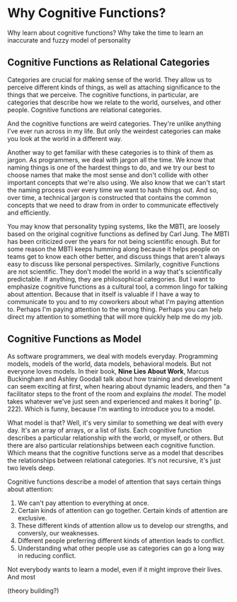 # Why Cognitive Functions?

Why learn about cognitive functions? Why take the time to learn an inaccurate and fuzzy model of personality

## Cognitive Functions as Relational Categories

Categories are crucial for making sense of the world. They allow us to perceive different kinds of things, as well as attaching significance to the things that we perceive. The cognitive functions, in particular, are categories that describe how we relate to the world, ourselves, and other people. Cognitive functions are relational categories. 

And the cognitive functions are weird categories. They're unlike anything I've ever run across in my life. But only the weirdest categories can make you look at the world in a different way.


Another way to get familiar with these categories is to think of them as jargon. As programmers, we deal with jargon all the time. We know that naming things is one of the hardest things to do, and we try our best to choose names that make the most sense and don't collide with other important concepts that we're also using. We also know that we can't start the naming process over every time we want to hash things out. And so, over time, a technical jargon is constructed that contains the common concepts that we need to draw from in order to communicate effectively and efficiently.

You may know that personality typing systems, like the MBTI, are loosely based on the original cognitive functions as defined by Carl Jung. The MBTI has been criticized over the years for not being scientific enough. But for some reason the MBTI keeps humming along because it helps people on teams get to know each other better, and discuss things that aren't always easy to discuss like personal perspectives. Similarly, cognitive Functions are not scientific. They don't model the world in a way that's scientifically predictable. If anything, they are philosophical categories. But I want to emphasize cognitive functions as a cultural tool, a common lingo for talking about attention. Because that in itself is valuable if I have a way to communicate to you and to my coworkers about what I'm paying attention to. Perhaps I'm paying attention to the wrong thing. Perhaps you can help direct my attention to something that will more quickly help me do my job.


## Cognitive Functions as Model

As software programmers, we deal with models everyday. Programming models, models of the world, data models, behavioral models. But not everyone loves models. In their book, __Nine Lies About Work__, Marcus Buckingham and Ashley Goodall talk about how training and development can seem exciting at first, when hearing about dynamic leaders, and then "a facilitator steps to the front of the room and explains *the model*. The model takes whatever we've just seen and experienced and makes it boring" (p. 222). Which is funny, because I'm wanting to introduce you to a model.

What model is that? Well, it's very similar to something we deal with every day. It's an array of arrays, or a list of lists. Each cognitive function describes a particular relationship with the world, or myself, or others. But there are also particular relationships between each cognitive function. Which means that the cognitive functions serve as a model that describes the relationships between relational categories. It's not recursive, it's just two levels deep.


Cognitive functions describe a model of attention that says certain things about attention:

1. We can't pay attention to everything at once.
1. Certain kinds of attention can go together. Certain kinds of attention are exclusive.
1. These different kinds of attention allow us to develop our strengths, and conversly, our weaknesses.
1. Different people preferring different kinds of attention leads to conflict.
1. Understanding what other people use as categories can go a long way in reducing conflict.



Not everybody wants to learn a model, even if it might improve their lives. And most 

(theory building?)
